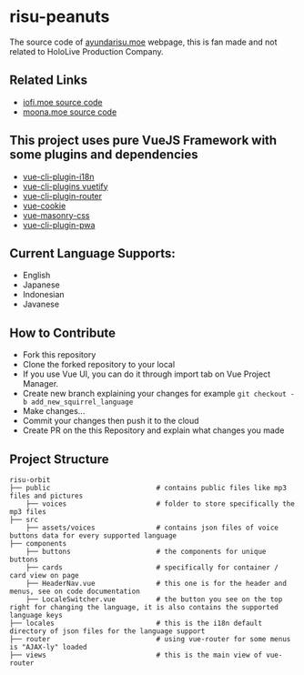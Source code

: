 # risu-peanuts
The source code of [ayundarisu.moe](https://ayundarisu.moe) webpage, this is fan made and not related to HoloLive Production Company.

## Related Links
- [iofi.moe source code](https://github.com/iDevoid/iofi-ufo)
- [moona.moe source code](https://github.com/iDevoid/moona-orbit)

## This project uses pure VueJS Framework with some plugins and dependencies
- [vue-cli-plugin-i18n](https://github.com/kazupon/vue-cli-plugin-i18n)
- [vue-cli-plugins vuetify](https://github.com/vuetifyjs/vue-cli-plugins)
- [vue-cli-plugin-router](https://github.com/vuejs/vue-cli/tree/dev/packages/%40vue/cli-plugin-router)
- [vue-cookie](https://github.com/alfhen/vue-cookie)
- [vue-masonry-css](https://github.com/paulcollett/vue-masonry-css)
- [vue-cli-plugin-pwa](https://github.com/vuejs/vue-cli/tree/dev/packages/%40vue/cli-plugin-pwa)

## Current Language Supports:
- English
- Japanese
- Indonesian
- Javanese

## How to Contribute
- Fork this repository
- Clone the forked repository to your local
- If you use Vue UI, you can do it through import tab on Vue Project Manager.
- Create new branch explaining your changes for example `git checkout -b add_new_squirrel_language`
- Make changes...
- Commit your changes then push it to the cloud
- Create PR on the this Repository and explain what changes you made

## Project Structure
```
risu-orbit
├── public                          # contains public files like mp3 files and pictures
    ├── voices                      # folder to store specifically the mp3 files
├── src
    ├── assets/voices               # contains json files of voice buttons data for every supported language
├── components
    ├── buttons                     # the components for unique buttons
    ├── cards                       # specifically for container / card view on page
    ├── HeaderNav.vue               # this one is for the header and menus, see on code documentation
    ├── LocaleSwitcher.vue          # the button you see on the top right for changing the language, it is also contains the supported language keys
├── locales                         # this is the i18n default directory of json files for the language support
├── router                          # using vue-router for some menus is "AJAX-ly" loaded
├── views                           # this is the main view of vue-router
```